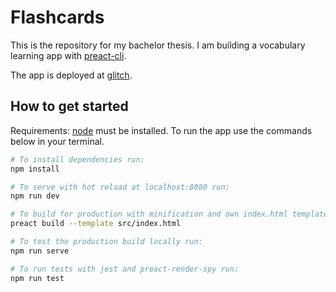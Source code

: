 # Flashcards

This is the repository for my bachelor thesis. I am building a vocabulary learning app with [preact-cli](https://github.com/developit/preact-cli).

The app is deployed at [glitch](https://flashcards-pwa.glitch.me/).

## How to get started
Requirements: [node](https://nodejs.org/en/) must be installed.
To run the app use the commands below in your terminal.

``` bash
# To install dependencies run:
npm install

# To serve with hot reload at localhost:8080 run:
npm run dev

# To build for production with minification and own index.html template run:
preact build --template src/index.html

# To test the production build locally run:
npm run serve

# To run tests with jest and preact-render-spy run:
npm run test
```
